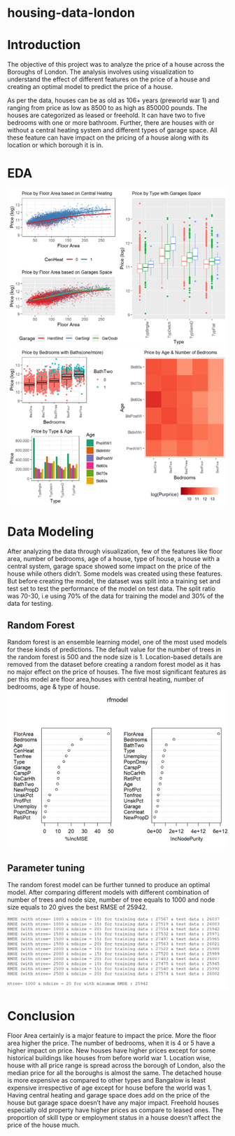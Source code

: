 # housing-data-london
# Introduction
The objective of this project was to analyze the price of a house across the Boroughs of London. The analysis involves using visualization to understand the effect of different features on the price of a house and creating an optimal model to predict the price of a house. 

As per the data, houses can be as old as 106+ years (preworld war 1) and ranging from price as low as 8500 to as high as 850000 pounds. The houses are categorized as leased or freehold. It can have two to five bedrooms with one or more bathroom. Further, there are houses with or without a central heating system and different types of garage space. All these feature can have impact on the pricing of a house along with its location or which borough it is in. 

# EDA
![](https://github.com/rchadha96/housing-data-london/blob/master/images/EDA%20(1).png)
![](https://github.com/rchadha96/housing-data-london/blob/master/images/EDA%20(2).png)

# Data Modeling
After analyzing the data through visualization, few of the features like floor area, number of bedrooms, age of a
house, type of house, a house with a central system, garage space showed some impact on the price of the
house while others didn’t. Some models was created using these features. But before creating the model, the
dataset was split into a training set and test set to test the performance of the model on test data. The split
ratio was 70-30, i.e using 70% of the data for training the model and 30% of the data for testing.

## Random Forest
Random forest is an ensemble learning model, one of the most used models for these kinds of predictions.
The default value for the number of trees in the random forest is 500 and the node size is 1. Location-based
details are removed from the dataset before creating a random forest model as it has no major effect on the
price of houses. The five most significant features as per this model are floor area,houses with central heating, number of bedrooms, age & type of house.
![](https://github.com/rchadha96/housing-data-london/blob/master/images/EDA%20(4).png)

## Parameter tuning
The random forest model can be further tunned to produce an optimal model. After comparing different models
with different combination of number of trees and node size, number of tree equals to 1000 and node size
equals to 20 gives the best RMSE of 25942.

![](https://github.com/rchadha96/housing-data-london/blob/master/images/EDA%20(5).png)

# Conclusion
Floor Area certainly is a major feature to impact the price. More the floor area higher the price. The number of
bedrooms, when it is 4 or 5 have a higher impact on price. New houses have higher prices except for some
historical buildings like houses from before world war 1. Location wise, house with all price range is spread
across the borough of London, also the median price for all the boroughs is almost the same. The detached
house is more expensive as compared to other types and Bangalow is least expensive irrespective of age
except for house before the world was 1. Having central heating and garage space does add on the price of
the house but garage space doesn’t have any major impact. Freehold houses especially old property have
higher prices as compare to leased ones. The proportion of skill type or employment status in a house doesn’t
affect the price of the house much.


